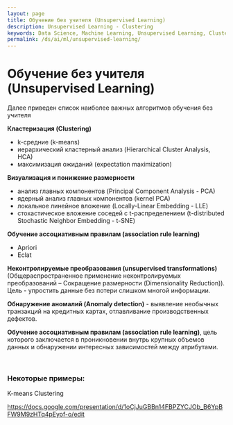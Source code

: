 ```yaml
---
layout: page
title: Обучение без учителя (Unsupervised Learning)
description: Unsupervised Learning - Clustering
keywords: Data Science, Machine Learning, Unsupervised Learning, Clustering, K-mean
permalink: /ds/ai/ml/unsupervised-learning/
---
```


# Обучение без учителя (Unsupervised Learning)

Далее приведен список наиболее важных алгоритмов обучения без учителя

**Кластеризация (Clustering)**

- k-средние (k-means)
- иерархический кластерный анализ (Hierarchical Cluster Analysis, НСА)
- максимизация ожиданий (expectation maximization)

**Визуализация и понижение размерности**

- анализ главных компонентов (Principal Component Analysis - РСА)
- ядерный анализ главных компонентов (kernel РСА)
- локальное линейное вложение (Locally-Linear Embedding - LLE)
- стохастическое вложение соседей с t-распределением (t-distributed Stochastic Neighbor Embedding - t-SNE)

**Обучение ассоциативным правилам (association rule learning)**

- Apriori
- Eclat

**Неконтролируемые преобразования (unsupervised transformations)** (Общераспространенное применение неконтролируемых преобразований – Сокращение размерности (Dimensionality Reduction)). Цель - упростить данные без потери слишком многой информации.

**Обнаружение аномалий (Anomaly detection)** - выявление необычных транзак­ций на кредитных картах, отлавли­вание производственных дефектов.

**Обучение ассоциативным правилам (association rule learning)**, цель которого заключается в проник­новении внутрь крупных объемов данных и обнаружении интересных за­висимостей между атрибутами.

<br/>

### Некоторые примеры:

K-means Clustering

https://docs.google.com/presentation/d/1oCjJuGBBn14FBPZYCJOb_B6YpBFW9M9zHTq4pEyof-o/edit
